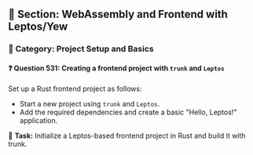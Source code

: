 ## 📘 Section: WebAssembly and Frontend with Leptos/Yew
### 🔹 Category: Project Setup and Basics
#### ❓ Question 531: Creating a frontend project with `trunk` and `Leptos`

Set up a Rust frontend project as follows:

- Start a new project using `trunk` and `Leptos`.
- Add the required dependencies and create a basic "Hello, Leptos!" application.

🔧 **Task:** Initialize a Leptos-based frontend project in Rust and build it with trunk.
